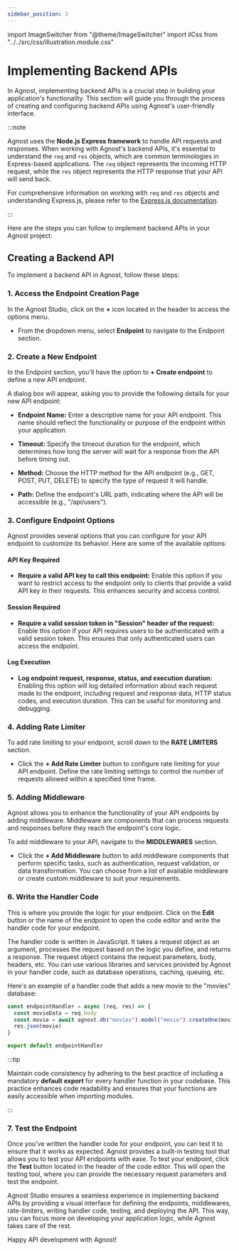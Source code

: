 ```yaml
---
sidebar_position: 3
---
```


import ImageSwitcher from "@theme/ImageSwitcher"
import ilCss from "../../src/css/illustration.module.css"

# Implementing Backend APIs

In Agnost, implementing backend APIs is a crucial step in building your
application's functionality. This section will guide you through the process of
creating and configuring backend APIs using Agnost's user-friendly interface.

:::note

Agnost uses the **Node.js Express framework** to handle API requests and
responses. When working with Agnost's backend APIs, it's essential to understand
the `req` and `res` objects, which are common terminologies in Express-based
applications. The `req` object represents the incoming HTTP request, while the
`res` object represents the HTTP response that your API will send back.

For comprehensive information on working with `req` and `res` objects and
understanding Express.js, please refer to the
[Express.js documentation](https://expressjs.com/).

:::

Here are the steps you can follow to implement backend APIs in your Agnost
project:

## Creating a Backend API

To implement a backend API in Agnost, follow these steps:

### 1. Access the Endpoint Creation Page

In the Agnost Studio, click on the **+** icon located in the header to access
the options menu.

- From the dropdown menu, select **Endpoint** to navigate to the Endpoint
  section.

<ImageSwitcher
  lightImageSrc="/img/docs/application-development/new-endpoint-l.png?text=LightMode"
  darkImageSrc="/img/docs/application-development/new-endpoint.png?text=DarkMode"
  className={ilCss.illustration__md}
  width={820}
/>

### 2. Create a New Endpoint

In the Endpoint section, you'll have the option to **+ Create endpoint** to
define a new API endpoint.

<ImageSwitcher
  lightImageSrc="/img/docs/application-development/create-endpoint-l.png?text=LightMode"
  darkImageSrc="/img/docs/application-development/create-endpoint.png?text=DarkMode"
  className={ilCss.illustration__md}
  width={820}
/>

A dialog box will appear, asking you to provide the following details for your
new API endpoint:

- **Endpoint Name:** Enter a descriptive name for your API endpoint. This name
  should reflect the functionality or purpose of the endpoint within your
  application.

- **Timeout:** Specify the timeout duration for the endpoint, which determines
  how long the server will wait for a response from the API before timing out.

- **Method:** Choose the HTTP method for the API endpoint (e.g., GET, POST, PUT,
  DELETE) to specify the type of request it will handle.

- **Path:** Define the endpoint's URL path, indicating where the API will be
  accessible (e.g., "/api/users").

<ImageSwitcher
  lightImageSrc="/img/docs/application-development/example-endpoint-l.png?text=LightMode"
  darkImageSrc="/img/docs/application-development/example-endpoint.png?text=DarkMode"
  className={ilCss.illustration__md}
  width={820}
/>

### 3. Configure Endpoint Options

Agnost provides several options that you can configure for your API endpoint to
customize its behavior. Here are some of the available options:

#### API Key Required

- **Require a valid API key to call this endpoint:** Enable this option if you
  want to restrict access to the endpoint only to clients that provide a valid
  API key in their requests. This enhances security and access control.

#### Session Required

- **Require a valid session token in "Session" header of the request:** Enable
  this option if your API requires users to be authenticated with a valid
  session token. This ensures that only authenticated users can access the
  endpoint.

#### Log Execution

- **Log endpoint request, response, status, and execution duration:** Enabling
  this option will log detailed information about each request made to the
  endpoint, including request and response data, HTTP status codes, and
  execution duration. This can be useful for monitoring and debugging.

### 4. Adding Rate Limiter

To add rate limiting to your endpoint, scroll down to the **RATE LIMITERS**
section.

- Click the **+ Add Rate Limiter** button to configure rate limiting for your
  API endpoint. Define the rate limiting settings to control the number of
  requests allowed within a specified time frame.

<ImageSwitcher
  lightImageSrc="/img/docs/application-development/rate-limiter-l.png?text=LightMode"
  darkImageSrc="/img/docs/application-development/rate-limiter.png?text=DarkMode"
  className={ilCss.illustration__md}
  width={820}
/>

### 5. Adding Middleware

Agnost allows you to enhance the functionality of your API endpoints by adding
middleware. Middleware are components that can process requests and responses
before they reach the endpoint's core logic.

To add middleware to your API, navigate to the **MIDDLEWARES** section.

- Click the **+ Add Middleware** button to add middleware components that
  perform specific tasks, such as authentication, request validation, or data
  transformation. You can choose from a list of available middleware or create
  custom middleware to suit your requirements.

<ImageSwitcher
  lightImageSrc="/img/docs/application-development/middleware-l.png?text=LightMode"
  darkImageSrc="/img/docs/application-development/middleware.png?text=DarkMode"
  className={ilCss.illustration__md}
  width={820}
/>

### 6. Write the Handler Code

This is where you provide the logic for your endpoint. Click on the **Edit**
button or the name of the endpoint to open the code editor and write the handler
code for your endpoint.

<ImageSwitcher
  lightImageSrc="/img/docs/application-development/endpoint-list-l.png?text=LightMode"
  darkImageSrc="/img/docs/application-development/endpoint-list.png?text=DarkMode"
  className={ilCss.illustration__md}
  width={820}
/>

The handler code is written in JavaScript. It takes a request object as an
argument, processes the request based on the logic you define, and returns a
response. The request object contains the request parameters, body, headers,
etc. You can use various libraries and services provided by Agnost in your
handler code, such as database operations, caching, queuing, etc.

<ImageSwitcher
  lightImageSrc="/img/docs/application-development/endpoint-handler-l.png?text=LightMode"
  darkImageSrc="/img/docs/application-development/endpoint-handler.png?text=DarkMode"
  className={ilCss.illustration__md}
  width={820}
/>

Here's an example of a handler code that adds a new movie to the "movies"
database:

```js
const endpointHandler = async (req, res) => {
  const movieData = req.body
  const movie = await agnost.db("movies").model("movie").createOne(movieData)
  res.json(movie)
}

export default endpointHandler
```

:::tip

Maintain code consistency by adhering to the best practice of including a
mandatory **default export** for every handler function in your codebase. This
practice enhances code readability and ensures that your functions are easily
accessible when importing modules.

:::

### 7. Test the Endpoint

Once you've written the handler code for your endpoint, you can test it to
ensure that it works as expected. Agnost provides a built-in testing tool that
allows you to test your API endpoints with ease. To test your endpoint, click
the **Test** button located in the header of the code editor. This will open the
testing tool, where you can provide the necessary request parameters and test
the endpoint.

<ImageSwitcher
  lightImageSrc="/img/docs/application-development/testing-endpoint-l.png?text=LightMode"
  darkImageSrc="/img/docs/application-development/testing-endpoint.png?text=DarkMode"
  className={ilCss.illustration__md}
  width={820}
/>

Agnost Studio ensures a seamless experience in implementing backend APIs by
providing a visual interface for defining the endpoints, middlewares,
rate-limiters, writing handler code, testing, and deploying the API. This way,
you can focus more on developing your application logic, while Agnost takes care
of the rest.

Happy API development with Agnost!
